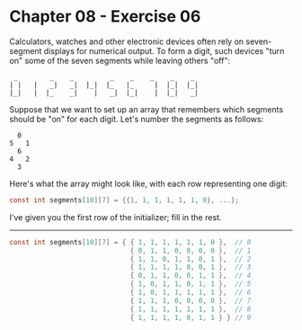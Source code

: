 # Chapter 08 - Exercise 06

Calculators, watches and other electronic devices often rely on seven-segment
displays for numerical output.  To form a digit, such devices "turn on" some of
the seven segments while leaving others "off":

```
 _        _    _         _    _    _    _    _ 
| |   |   _|   _|  |_|  |_   |_     |  |_|  |_|
|_|   |  |_    _|    |   _|  |_|    |  |_|   _|
```

Suppose that we want to set up an array that remembers which segments should be "on" for each digit. Let's number the segments as follows:

```
  0
5   1
  6
4   2
  3
```

Here's what the array might look like, with each row representing one digit:

```C
const int segments[10][7] = {{1, 1, 1, 1, 1, 1, 0}, ...};
```

I've given you the first row of the initializer; fill in the rest.


---

```C
const int segments[10][7] = { { 1, 1, 1, 1, 1, 1, 0 },  // 0 
                              { 0, 1, 1, 0, 0, 0, 0 },  // 1 
                              { 1, 1, 0, 1, 1, 0, 1 },  // 2 
                              { 1, 1, 1, 1, 0, 0, 1 },  // 3 
                              { 0, 1, 1, 0, 0, 1, 1 },  // 4 
                              { 1, 0, 1, 1, 0, 1, 1 },  // 5 
                              { 1, 0, 1, 1, 1, 1, 1 },  // 6 
                              { 1, 1, 1, 0, 0, 0, 0 },  // 7 
                              { 1, 1, 1, 1, 1, 1, 1 },  // 8 
                              { 1, 1, 1, 1, 0, 1, 1 } } // 9
```
